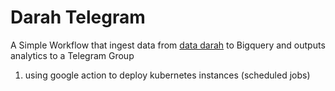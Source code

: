 # Darah Telegram
A Simple Workflow that ingest data from [data darah](https://github.com/MoH-Malaysia/data-darah-public/tree/main) to Bigquery and outputs analytics to a Telegram Group
1. using google action to deploy kubernetes instances (scheduled jobs)
